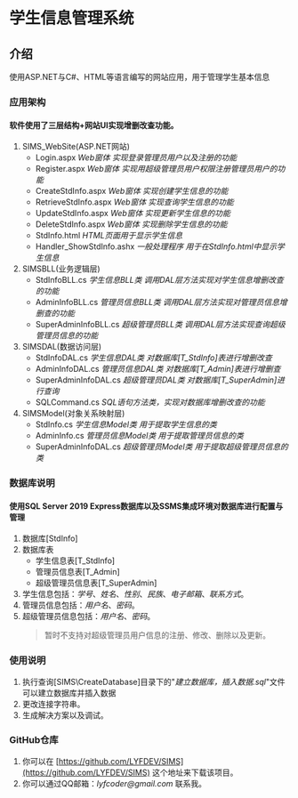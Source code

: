 # 学生信息管理系统

## 介绍
使用ASP.NET与C#、HTML等语言编写的网站应用，用于管理学生基本信息

### 应用架构
#### 软件使用了三层结构+网站UI实现增删改查功能。
1.  SIMS_WebSite(ASP.NET网站)
    * Login.aspx            _Web窗体 实现登录管理员用户以及注册的功能_
    * Register.aspx         _Web窗体 实现用超级管理员用户权限注册管理员用户的功能_
    * CreateStdInfo.aspx    _Web窗体 实现创建学生信息的功能_
    * RetrieveStdInfo.aspx  _Web窗体 实现查询学生信息的功能_
    * UpdateStdInfo.aspx    _Web窗体 实现更新学生信息的功能_
    * DeleteStdInfo.aspx    _Web窗体 实现删除学生信息的功能_
    * StdInfo.html          _HTML页面用于显示学生信息_
    * Handler_ShowStdInfo.ashx _一般处理程序 用于在StdInfo.html中显示学生信息_
2.  SIMSBLL(业务逻辑层)
    * StdInfoBLL.cs         _学生信息BLL类 调用DAL层方法实现对学生信息增删改查的功能_
    * AdminInfoBLL.cs       _管理员信息BLL类 调用DAL层方法实现对管理员信息增删查的功能_
    * SuperAdminInfoBLL.cs  _超级管理员BLL类 调用DAL层方法实现查询超级管理员信息的功能_
3.  SIMSDAL(数据访问层)
    * StdInfoDAL.cs         _学生信息DAL类 对数据库[T_StdInfo]表进行增删改查_
    * AdminInfoDAL.cs       _管理员信息DAL类 对数据库[T_Admin]表进行增删查_
    * SuperAdminInfoDAL.cs  _超级管理员DAL类 对数据库[T_SuperAdmin]进行查询_
    * SQLCommand.cs         _SQL语句方法类，实现对数据库增删改查的功能_
4.  SIMSModel(对象关系映射层)
    * StdInfo.cs            _学生信息Model类 用于提取学生信息的类_
    * AdminInfo.cs          _管理员信息Model类 用于提取管理员信息的类_
    * SuperAdminInfoDAL.cs  _超级管理员Model类 用于提取超级管理员信息的类_

### 数据库说明
#### 使用SQL Server 2019 Express数据库以及SSMS集成环境对数据库进行配置与管理
1.  数据库[StdInfo]
2.  数据库表
    * 学生信息表[T_StdInfo]
    * 管理员信息表[T_Admin]
    * 超级管理员信息表[T_SuperAdmin]
3.  学生信息包括：_学号_、_姓名_、_性别_、_民族_、_电子邮箱_、_联系方式_。
4.  管理员信息包括：_用户名_、_密码_。
5.  超级管理员信息包括：_用户名_、_密码_。
    >暂时不支持对超级管理员用户信息的注册、修改、删除以及更新。

### 使用说明

1.  执行查询[SIMS\CreateDatabase]目录下的"_建立数据库，插入数据.sql_"文件可以建立数据库并插入数据
2.  更改连接字符串。
3.  生成解决方案以及调试。

### GitHub仓库

1.  你可以在 [https://github.com/LYFDEV/SIMS](https://github.com/LYFDEV/SIMS) 这个地址来下载该项目。
2.  你可以通过QQ邮箱：_lyfcoder@gmail.com_ 联系我。 
